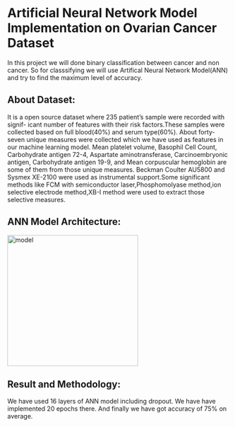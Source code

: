 # Artificial Neural Network Model Implementation on Ovarian Cancer Dataset

In this project we will done binary classification between cancer and non cancer. So for classsifying we will use Artifical Neural Network Model(ANN) and try to find the maximum level of accuracy.

## About Dataset:
It is a open source dataset  where 235 patient’s sample were recorded with signif-
icant number of features with their risk factors.These samples were collected based on full blood(40%)
and serum type(60%). About forty-seven unique measures were collected which we have used as
features in our machine learning model. Mean platelet volume, Basophil Cell Count, Carbohydrate
antigen 72-4, Aspartate aminotransferase, Carcinoembryonic antigen, Carbohydrate antigen 19-9,
and Mean corpuscular hemoglobin are some of them from those unique measures. Beckman Coulter
AU5800 and Sysmex XE-2100 were used as instrumental support.Some significant methods like FCM
with semiconductor laser,Phosphomolyase method,ion selective electrode method,XB-I method were
used to extract those selective measures.

## ANN Model Architecture:
<img width="296" alt="model" src="https://github.com/Sadiatumpa60/ANN_Model_Application_on_ovarianCancer/assets/131945108/05736aba-ee73-4493-b736-f5bbdf57edd3">

## Result and Methodology:

We have used 16 layers of ANN model including dropout. We have have implemented 20 epochs there. And finally we have got accuracy of 75% on average.
